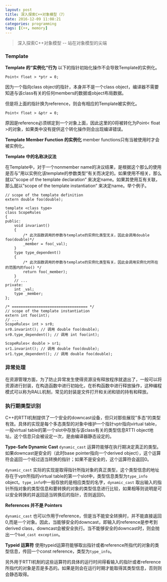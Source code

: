 ```yaml
---
layout: post
title: 深入探索C++对象模型（7）
date: 2016-12-09 11:08:21
categories: programming
tags: [C++, memory]
---
```


> 深入探索C++对象模型 -- 站在对象模型的尖端

<!-- more -->

### Template

__Template 的“实例化“行为__
以下的指针初始化操作不会导致Template的实例化。
```
Point< float > *ptr = 0;
```
因为一个指向class object的指针，本身并不是一个class object，编译器不需要知道与该class有关的任何members的数据或object布局数据。

但是将上面的指针换为reference，则会有相应的Template被实例化。
```
Point< float > &ptr = 0;
```
原因是reference必须绑定到一个对象上面，因此这里的0将被转化为Point< float >的对象，如果类中没有提供这个转化操作则会出现编译错误。


__Template Member Function 的实例化__
member functions只有当被使用时才会被实例化。

__Template 中的名称决议法__

在Template中，对于一个nonmember name的决议结果，是根据这个那么的使用是否与”用以实例化该template的参数类型“有关而决定的。如果使用不相关，那么就以”scope of the template declaration“ 来决定name。如果其使用互有关联，那么就以”scope of the template instantiation“ 来决定name。举个例子。
```
// scope of the template definition
extern double foo(double);

template <class type>
class ScopeRules
{
public:
    void invariant()
    {
        /* 此次函数调用的参数与template的实例化类型无关，因此会调用double foo(double)*/
        _member = foo(_val);
    }
    type type_dependent()
    {
        /* 此次函数调用的参数与template的实例化类型有关，因此会调用实例化时所在的范围内的foo() */
        return foo(_member);    
    }
    // ...
private:
    int _val;
    type _member;
};

/* ================================== */
// scope of the template instantiation
extern int foo(int);
// ...
ScopeRules< int > sr0;
sr0.invarint(); // 调用 double foo(double);
sr0.type_dependent(); // 调用 int foo(int);

ScopeRules< double > sr1;
sr1.invarint(); // 调用 double foo(double);
sr1.type_dependent(); // 调用 double foo(double);
```

### 异常处理

在资源管理方面，为了防止异常发生使得资源没有释放程序就退出了，一般可以将资源进行封装，在构造函数中进行初始化，在析构函数中进行释放操作，这种编程模式可以称为RALL机制，常见的封装是文件打开和关闭和锁的持有和释放。

### 执行期类型识别

C++的RTTI机制提供了一个安全的downcast设备，但只对那些展现”多态“的类型有效。具体的实现是每个多态类型的对象中维护一个指针vptr指向virtual table，一般virtual table的第一个slot中存放与该class有关的类型信息RTTI object地址。这个信息只会被设定一次，是由编译器静态设定的。

__Type-Safe Dynamic Cast__
`dynamic_cast` 运算符能够在执行期决定真正的类型。如果downcast是安全的（此时base pointer指向一个derived object），这个运算符会返回一个经过适当转换的指针；如果不是安全的，这个运算符会返回0。

`dynamic_cast` 实际的实现是取得指针所指对象的真正类型，这个类型信息的地址存在于vptr所指的virtual table的第一个slot中，类型信息类型为`type_info` object。`type_info`中一般存放的是相应类型的名字，`dynamic_cast` 取出输入的指针所指对象的类型信息和要转换的对象的类型信息进行比较，如果相等则说明是可以安全转换的并返回适当转换后的指针，否则返回0。

__References 并不是 Pointers__

`dynamic_cast` 也可以作用于reference，但是当不能安全转换时，并不能直接返回0,而是一个对象。因此，当能够安全的downcast，即输入的reference是参考到derived class，downcast会被安全执行。当不能够安全的downcast时，则会抛出一个`bad_cast exception`。

__Typeid 运算符__
使用typeid运算符能够取出指针或者reference所指代的对象的类型信息，传回一个const reference，类型为`type_info`。

另外用于RTTI机制的这些运算符的具体的运行时间得看输入的指针或者reference所指代的对象是否是多态的。如果是则会在运行时期才能取得其类型信息，否则则会静态取得。
